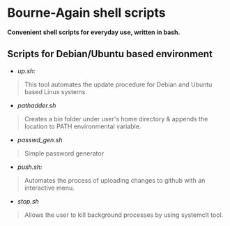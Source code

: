Bourne-Again shell scripts
=
**Convenient shell scripts for everyday use, written in bash.**

## Scripts for Debian/Ubuntu based environment 
- *up.sh:*
>This tool automates the update procedure for Debian and Ubuntu based Linux systems.

- *pathadder.sh*
>Creates a bin folder under user's home directory & appends the location to PATH environmental variable.

- *passwd_gen.sh*
>Simple password generator

- *push.sh:*
>Automates the process of uploading changes to github with an interactive menu. 

- *stop.sh*
 >Allows the user to kill background processes by using systemclt tool.
